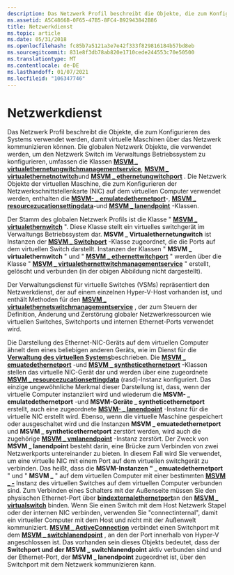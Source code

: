 ```yaml
---
description: Das Netzwerk Profil beschreibt die Objekte, die zum Konfigurieren des Systems verwendet werden, damit virtuelle Maschinen über das Netzwerk kommunizieren können.
ms.assetid: A5C4866B-0F65-47B5-8FC4-B92943842B86
title: Netzwerkdienst
ms.topic: article
ms.date: 05/31/2018
ms.openlocfilehash: fc85b7a5121a3e7e42f333f829816184b57bd8eb
ms.sourcegitcommit: 831e8f3db78ab820e1710cede244553c70e50500
ms.translationtype: MT
ms.contentlocale: de-DE
ms.lasthandoff: 01/07/2021
ms.locfileid: "106347746"
---
```

# <a name="networking-service"></a>Netzwerkdienst

Das Netzwerk Profil beschreibt die Objekte, die zum Konfigurieren des Systems verwendet werden, damit virtuelle Maschinen über das Netzwerk kommunizieren können. Die globalen Netzwerk Objekte, die verwendet werden, um den Netzwerk Switch im Verwaltungs Betriebssystem zu konfigurieren, umfassen die Klassen [**MSVM \_ virtualethernetungwitchmanagementservice**](msvm-virtualethernetswitchmanagementservice.md), [**MSVM \_ virtualethernetnotwitch**](msvm-virtualethernetswitch.md)und [**MSVM \_ ethernetungwitchport**](msvm-ethernetswitchport.md) . Die Netzwerk Objekte der virtuellen Maschine, die zum Konfigurieren der Netzwerkschnittstellenkarte (NIC) auf dem virtuellen Computer verwendet werden, enthalten die [**MSVM- \_ emulatedethernetport**](msvm-emulatedethernetport.md)-, [**MSVM \_ resourcezucationsettingdata**](msvm-resourceallocationsettingdata.md)-und [**MSVM \_ lanendpoint**](msvm-lanendpoint.md) -Klassen.

Der Stamm des globalen Netzwerk Profils ist die Klasse " [**MSVM \_ virtualethernwitch**](msvm-virtualethernetswitch.md) ". Diese Klasse stellt ein virtuelles switchgerät im Verwaltungs Betriebssystem dar. **MSVM \_ Virtualethernetungwitch** ist Instanzen der [**MSVM \_ Switchport**](https://www.bing.com/search?q=**Msvm\_SwitchPort**) -Klasse zugeordnet, die die Ports auf dem virtuellen Switch darstellt. Instanzen der Klassen " **MSVM \_ virtualethernwitch** " und " [**MSVM \_ ethernettwitchport**](msvm-ethernetswitchport.md) " werden über die Klasse " [**MSVM \_ virtualethernettwitchmanagementservice**](msvm-virtualethernetswitchmanagementservice.md) " erstellt, gelöscht und verbunden (in der obigen Abbildung nicht dargestellt).

Der Verwaltungsdienst für virtuelle Switches (VSMs) repräsentiert den Netzwerkdienst, der auf einem einzelnen Hyper-V-Host vorhanden ist, und enthält Methoden für den [**MSVM \_ virtualethernetswitchmanagementservice**](msvm-virtualethernetswitchmanagementservice.md) , der zum Steuern der Definition, Änderung und Zerstörung globaler Netzwerkressourcen wie virtuellen Switches, Switchports und internen Ethernet-Ports verwendet wird.

Die Darstellung des Ethernet-NIC-Geräts auf dem virtuellen Computer ähnelt dem eines beliebigen anderen Geräts, wie im Dienst für die [**Verwaltung des virtuellen Systems**](virtual-system-management-service.md)beschrieben. Die [**MSVM \_ emuatedethernetport**](msvm-emulatedethernetport.md) -und [**MSVM \_ syntheticethernetport**](msvm-syntheticethernetport.md) -Klassen stellen das virtuelle NIC-Gerät dar und werden über eine zugeordnete [**MSVM \_ resourcezucationsettingdata**](msvm-resourceallocationsettingdata.md) (rasd)-Instanz konfiguriert. Das einzige ungewöhnliche Merkmal dieser Darstellung ist, dass, wenn der virtuelle Computer instanziiert wird und wiederum die **MSVM- \_ emulatedethernetport** -und **MSVM-Geräte \_ syntheticethernetport** erstellt, auch eine zugeordnete [**MSVM- \_ lanendpoint**](msvm-lanendpoint.md) -Instanz für die virtuelle NIC erstellt wird. Ebenso, wenn die virtuelle Maschine gespeichert oder ausgeschaltet wird und die Instanzen **MSVM \_ emuatedethernetport** und **MSVM \_ syntheticethernetport** zerstört werden, wird auch die zugehörige [**MSVM \_ vmlanendpoint**](https://www.bing.com/search?q=**Msvm\_VmLANEndpoint**) -Instanz zerstört. Der Zweck von **MSVM \_ lanendpoint** besteht darin, eine Brücke zum Verbinden von zwei Netzwerkports untereinander zu bieten. In diesem Fall wird Sie verwendet, um eine virtuelle NIC mit einem Port auf dem virtuellen switchgerät zu verbinden. Das heißt, dass die **MSVM-Instanzen " \_ emuatedethernetport** " und " **MSVM \_** " auf dem virtuellen Computer mit einer bestimmten [**MSVM \_ -**](msvm-ethernetswitchport.md) Instanz des virtuellen Switches auf dem virtuellen Computer verbunden sind. Zum Verbinden eines Schalters mit der Außenseite müssen Sie den physischen Ethernet-Port über [**bindexternalethernetport**](https://www.bing.com/search?q=**BindExternalEthernetPort**)an den [**MSVM \_ virtualswitch**](https://www.bing.com/search?q=**Msvm\_VirtualSwitch**) binden. Wenn Sie einen Switch mit dem Host Netzwerk Stapel oder der internen NIC verbinden, verwenden Sie "connectinternal", damit ein virtueller Computer mit dem Host und nicht mit der Außenwelt kommuniziert. [**MSVM \_ ActiveConnection**](msvm-activeconnection.md) verbindet einen Switchport mit dem [**MSVM \_ switchlanendpoint**](https://www.bing.com/search?q=**Msvm\_SwitchLANEndpoint**) , an den der Port innerhalb von Hyper-V angeschlossen ist. Das vorhanden sein dieses Objekts bedeutet, dass der **Switchport und der MSVM \_ switchlanendpoint** aktiv verbunden sind und der Ethernet-Port, der **MSVM \_ lanendpoint** zugeordnet ist, über den Switchport mit dem Netzwerk kommunizieren kann.

 

 



